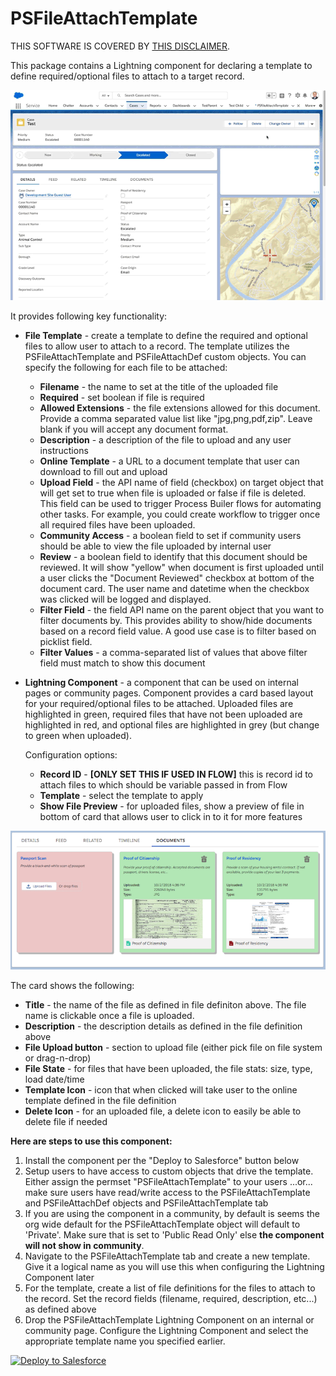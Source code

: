 # PSFileAttachTemplate
THIS SOFTWARE IS COVERED BY [THIS DISCLAIMER](https://raw.githubusercontent.com/thedges/Disclaimer/master/disclaimer.txt).

This package contains a Lightning component for declaring a template to define required/optional files to attach to a target record. 

![alt text](https://github.com/thedges/PSFileAttachTemplate/blob/master/PSFileAttachTemplate.gif "PSFileAttachTemplate")

It provides following key functionality:
* <b>File Template</b> - create a template to define the required and optional files to allow user to attach to a record. The template utilizes the PSFileAttachTemplate and PSFileAttachDef custom objects. You can specify the following for each file to be attached:
   * <b>Filename</b> - the name to set at the title of the uploaded file
   * <b>Required</b> - set boolean if file is required
   * <b>Allowed Extensions</b> - the file extensions allowed for this document. Provide a comma separated value list like "jpg,png,pdf,zip". Leave blank if you will accept any document format.
   * <b>Description</b> - a description of the file to upload and any user instructions
   * <b>Online Template</b> - a URL to a document template that user can download to fill out and upload
   * <b>Upload Field</b> - the API name of field (checkbox) on target object that will get set to true when file is uploaded or false if file is deleted. This field can be used to trigger Process Builer flows for automating other tasks. For example, you could create workflow to trigger once all required files have been uploaded.
   * <b>Community Access</b> - a boolean field to set if community users should be able to view the file uploaded by internal user
   * <b>Review</b> - a boolean field to identify that this document should be reviewed. It will show "yellow" when document is first uploaded until a user clicks the "Document Reviewed" checkbox at bottom of the document card. The user name and datetime when the checkbox was clicked will be logged and displayed.
   * <b>Filter Field</b> - the field API name on the parent object that you want to filter documents by. This provides ability to show/hide documents based on a record field value. A good use case is to filter based on picklist field.
   * <b>Filter Values</b> - a comma-separated list of values that above filter field must match to show this document
   
* <b>Lightning Component</b> - a component that can be used on internal pages or community pages. Component provides a card based layout for your required/optional files to be attached. Uploaded files are highlighted in green, required files that have not been uploaded are highlighted in red, and optional files are highlighted in grey (but change to green when uploaded).

   Configuration options:
   * <b>Record ID</b> - __[ONLY SET THIS IF USED IN FLOW]__ this is record id to attach files to which should be variable passed in from Flow
   * <b>Template</b> - select the template to apply
   * <b>Show File Preview</b> - for uploaded files, show a preview of file in bottom of card that allows user to click in to it for more features

![alt text](https://github.com/thedges/PSFileAttachTemplate/blob/master/PSFileAttachTemplate-filePreview.png "File Preview Option")

   The card shows the following:
   * <b>Title</b> - the name of the file as defined in file definiton above. The file name is clickable once a file is uploaded.
   * <b>Description</b> - the description details as defined in the file definition above
   * <b>File Upload button</b> - section to upload file (either pick file on file system or drag-n-drop)
   * <b>File State</b> - for files that have been uploaded, the file stats: size, type, load date/time
   * <b>Template Icon</b> - icon that when clicked will take user to the online template defined in the file definition
   * <b>Delete Icon</b> - for an uploaded file, a delete icon to easily be able to delete file if needed


<b>Here are steps to use this component:</b>
  1. Install the component per the "Deploy to Salesforce" button below
  2. Setup users to have access to custom objects that drive the template. Either assign the permset "PSFileAttachTemplate" to your users  ...or... make sure users have read/write access to the PSFileAttachTemplate and PSFileAttachDef objects and PSFileAttachTemplate tab
  3. If you are using the component in a community, by default is seems the org wide default for the PSFileAttachTemplate object will default to 'Private'. Make sure that is set to 'Public Read Only' else **the component will not show in community**.
  4. Navigate to the PSFileAttachTemplate tab and create a new template. Give it a logical name as you will use this when configuring the Lightning Component later
  5. For the template, create a list of file definitions for the files to attach to the record. Set the record fields (filename, required, description, etc...) as defined above
  6. Drop the PSFileAttachTemplate Lightning Component on an internal or community page. Configure the Lightning Component and select the appropriate template name you specified earlier.


<a href="https://githubsfdeploy.herokuapp.com">
  <img alt="Deploy to Salesforce"
       src="https://raw.githubusercontent.com/afawcett/githubsfdeploy/master/deploy.png">
</a>

